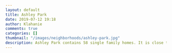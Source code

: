 ```yaml
---
layout: default
title: Ashley Park
date: 2019-07-12 19:18
author: Klahanie
comments: true
categories: []
thumbnail: "/images/neighborhoods/ashley-park.jpg"
description: Ashley Park contains 58 single family homes. It is close to the Winslow Place Park which has a play structure and an open field area with a green belt area on three sides of the park. The homes on one side of this subdivision have a Native Growth Protection Area adjacent to their property with the paved perimeter trail on the other side of this protected area.
---
```

 
<object type="image/svg+xml" data="{{site.url}}/images/neighborhoods/ashley-park.svg" class="img-fluid"/>
    